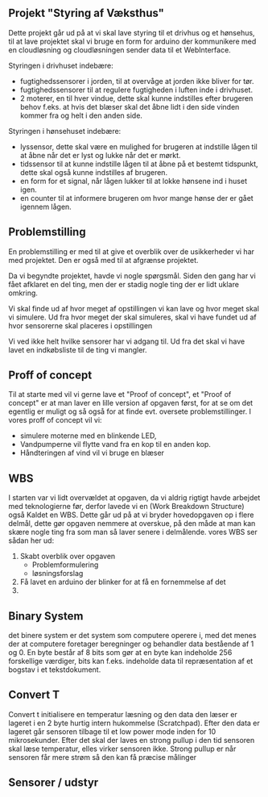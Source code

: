 ## Projekt "Styring af Væksthus"
Dette projekt går ud på at vi skal lave styring til et drivhus og et hønsehus, til at lave projektet skal vi bruge en form for arduino der kommunikere med en cloudløsning og cloudløsningen sender data til et WebInterface. 

Styringen i drivhuset indebære:
- fugtighedssensorer i jorden, til at overvåge at jorden ikke bliver for tør.
- fugtighedssensorer til at regulere fugtigheden i luften inde i drivhuset.
- 2 moterer, en til hver vindue, dette skal kunne indstilles efter brugeren behov f.eks. at hvis det blæser skal det åbne lidt i den side vinden kommer fra og helt i den anden side.

Styringen i hønsehuset indebære: 
- lyssensor, dette skal være en mulighed for brugeren at indstille lågen til at åbne når det er lyst og lukke når det er mørkt.
- tidssensor til at kunne indstille lågen til at åbne på et bestemt tidspunkt, dette skal også kunne indstilles af brugeren.
- en form for et signal, når lågen lukker til at lokke hønsene ind i huset igen. 
- en counter til at informere brugeren om hvor mange hønse der er gået igennem lågen. 

## Problemstilling
En problemstilling er med til at give et overblik over de usikkerheder vi har med projektet. Den er også med til at afgrænse projektet.	

Da vi begyndte projektet, havde vi nogle spørgsmål. Siden den gang har vi fået afklaret en del ting, men der er stadig nogle ting der er lidt uklare omkring. 

Vi skal finde ud af hvor meget af opstillingen vi kan lave og hvor meget skal vi simulere. Ud fra hvor meget der skal simuleres, skal vi have fundet ud af hvor sensorerne skal placeres i opstillingen 

Vi ved ikke helt hvilke sensorer har vi adgang til. Ud fra det skal vi have lavet en indkøbsliste til de ting vi mangler.


## Proff of concept
Til at starte med vil vi gerne lave et "Proof of concept", et "Proof of concept" er at man laver en lille version af opgaven først, for at se om det egentlig er muligt og så også for at finde evt. oversete problemstillinger. 
I vores proff of concept vil vi: 
- simulere moterne med en blinkende LED, 
- Vandpumperne vil flytte vand fra en kop til en anden kop.
- Håndteringen af vind vil vi bruge en blæser

## WBS
I starten var vi lidt overvældet at opgaven, da vi aldrig rigtigt havde arbejdet med teknologierne før, derfor lavede vi en (Work Breakdown Structure)
også Kaldet en WBS. Dette går ud på at vi bryder hovedopgaven op i flere delmål, dette gør opgaven nemmere at overskue, på den måde at man
kan skære nogle ting fra som man så laver senere i delmålende. vores WBS ser sådan her ud: 
1. Skabt overblik over opgaven 
    - Problemformulering
    - løsningsforslag
2. Få lavet en arduino der blinker for at få en fornemmelse af det
3. 

## Binary System
det binere system er det system som computere operere i, med det menes der at computere foretager beregninger og behandler data bestående af 1 og 0.
En byte består af 8 bits som gør at en byte kan indeholde 256 forskellige værdiger, 
bits kan f.eks. indeholde data til repræsentation af et bogstav i et tekstdokument. 

## Convert T
Convert t initialisere en temperatur læsning og den data den læser er lageret i en 2 byte hurtig intern hukommelse (Scratchpad). Efter den data er lageret går sensoren tilbage til et low power mode inden for 10 mikrosekunder. Efter det skal der laves en strong pullup i den tid sensoren skal læse temperatur, elles virker sensoren ikke. Strong pullup er når sensoren får mere strøm så den kan få præcise målinger

## Sensorer / udstyr


